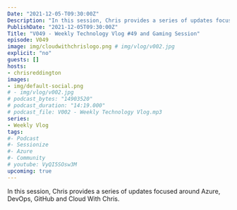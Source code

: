 ```yaml
---
Date: "2021-12-05-T09:30:00Z"
Description: "In this session, Chris provides a series of updates focused around Azure, DevOps, GitHub and Cloud With Chris."
PublishDate: "2021-12-05T09:30:00Z"
Title: "V049 - Weekly Technology Vlog #49 and Gaming Session"
episode: V049
image: img/cloudwithchrislogo.png # img/vlog/v002.jpg
explicit: "no"
guests: []
hosts:
- chrisreddington
images:
- img/default-social.png
# - img/vlog/v002.jpg
# podcast_bytes: "14903520"
# podcast_duration: "14:19.000"
# podcast_file: V002 - Weekly Technology Vlog.mp3
series:
- Weekly Vlog
tags:
#- Podcast
#- Sessionize
#- Azure
#- Community
# youtube: VyQI5SOsw3M
upcoming: true
---
```

In this session, Chris provides a series of updates focused around Azure, DevOps, GitHub and Cloud With Chris.
